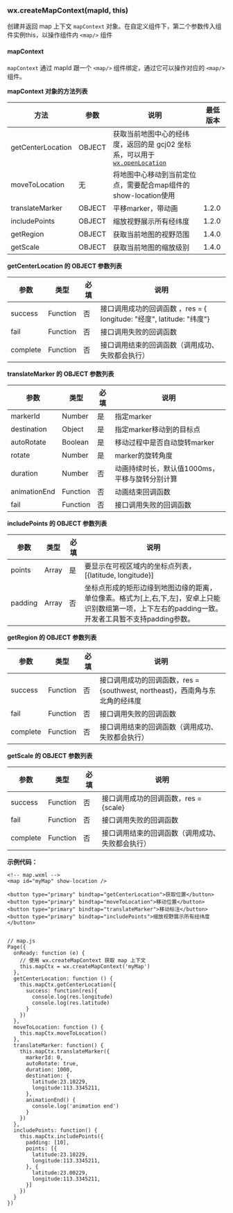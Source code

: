 <!-- https://mp.weixin.qq.com/debug/wxadoc/dev/api/api-map.html -->

### wx.createMapContext(mapId, this)

创建并返回 map 上下文 `mapContext` 对象。在自定义组件下，第二个参数传入组件实例this，以操作组件内 `<map/>` 组件

#### mapContext

`mapContext` 通过 mapId 跟一个 `<map/>` 组件绑定，通过它可以操作对应的 `<map/>` 组件。

**mapContext 对象的方法列表**

  方法                |  参数     |  说明                                                                                                                                     | 最低版本 
----------------------|-----------|-------------------------------------------------------------------------------------------------------------------------------------------|----------
  getCenterLocation   |  OBJECT   |获取当前地图中心的经纬度，返回的是 gcj02 坐标系，可以用于 [`wx.openLocation`](https://mp.weixin.qq.com/debug/wxadoc/dev/api/location.html#wxopenlocationobject)|          
  moveToLocation      |  无       |  将地图中心移动到当前定位点，需要配合map组件的show-location使用                                                                           |          
  translateMarker     |  OBJECT   |  平移marker，带动画                                                                                                                       |  1.2.0   
  includePoints       |  OBJECT   |  缩放视野展示所有经纬度                                                                                                                   |  1.2.0   
  getRegion           |  OBJECT   |  获取当前地图的视野范围                                                                                                                   |  1.4.0   
  getScale            |  OBJECT   |  获取当前地图的缩放级别                                                                                                                   |  1.4.0   

**getCenterLocation 的 OBJECT 参数列表**

  参数       |  类型       |  必填 |  说明                                                    
-------------|-------------|-------|----------------------------------------------------------
  success    |  Function   |  否   |接口调用成功的回调函数 ，res = { longitude: "经度", latitude: "纬度"}
  fail       |  Function   |  否   |  接口调用失败的回调函数                                  
  complete   |  Function   |  否   |  接口调用结束的回调函数（调用成功、失败都会执行）        

**translateMarker 的 OBJECT 参数列表**

  参数           |  类型       |  必填 |  说明                         
-----------------|-------------|-------|-------------------------------
  markerId       |  Number     |  是   |  指定marker                   
  destination    |  Object     |  是   |  指定marker移动到的目标点     
  autoRotate     |  Boolean    |  是   |  移动过程中是否自动旋转marker 
  rotate         |  Number     |  是   |  marker的旋转角度             
  duration       |  Number     |  否   |动画持续时长，默认值1000ms，平移与旋转分别计算
  animationEnd   |  Function   |  否   |  动画结束回调函数             
  fail           |  Function   |  否   |  接口调用失败的回调函数       

**includePoints 的 OBJECT 参数列表**

  参数      |  类型    |  必填 |  说明                                                                                   
------------|----------|-------|-----------------------------------------------------------------------------------------
  points    |  Array   |  是   |  要显示在可视区域内的坐标点列表，[{latitude, longitude}]                                
  padding   |  Array   |  否   |坐标点形成的矩形边缘到地图边缘的距离，单位像素。格式为[上,右,下,左]，安卓上只能识别数组第一项，上下左右的padding一致。开发者工具暂不支持padding参数。

**getRegion 的 OBJECT 参数列表**

  参数       |  类型       |  必填 |  说明                                                   
-------------|-------------|-------|---------------------------------------------------------
  success    |  Function   |  否   |接口调用成功的回调函数，res = {southwest, northeast}，西南角与东北角的经纬度
  fail       |  Function   |  否   |  接口调用失败的回调函数                                 
  complete   |  Function   |  否   |  接口调用结束的回调函数（调用成功、失败都会执行）       

**getScale 的 OBJECT 参数列表**

  参数       |  类型       |  必填 |  说明                        
-------------|-------------|-------|------------------------------
  success    |  Function   |  否   |接口调用成功的回调函数，res = {scale}
  fail       |  Function   |  否   |  接口调用失败的回调函数      
  complete   |  Function   |  否   |接口调用结束的回调函数（调用成功、失败都会执行）

**示例代码：**

    <!-- map.wxml -->
    <map id="myMap" show-location />
    
    <button type="primary" bindtap="getCenterLocation">获取位置</button>
    <button type="primary" bindtap="moveToLocation">移动位置</button>
    <button type="primary" bindtap="translateMarker">移动标注</button>
    <button type="primary" bindtap="includePoints">缩放视野展示所有经纬度</button>
    

    // map.js
    Page({
      onReady: function (e) {
        // 使用 wx.createMapContext 获取 map 上下文
        this.mapCtx = wx.createMapContext('myMap')
      },
      getCenterLocation: function () {
        this.mapCtx.getCenterLocation({
          success: function(res){
            console.log(res.longitude)
            console.log(res.latitude)
          }
        })
      },
      moveToLocation: function () {
        this.mapCtx.moveToLocation()
      },
      translateMarker: function() {
        this.mapCtx.translateMarker({
          markerId: 0,
          autoRotate: true,
          duration: 1000,
          destination: {
            latitude:23.10229,
            longitude:113.3345211,
          },
          animationEnd() {
            console.log('animation end')
          }
        })
      },
      includePoints: function() {
        this.mapCtx.includePoints({
          padding: [10],
          points: [{
            latitude:23.10229,
            longitude:113.3345211,
          }, {
            latitude:23.00229,
            longitude:113.3345211,
          }]
        })
      }
    })
